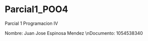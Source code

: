 # Parcial1_POO4

Parcial 1 Programacion IV

Nombre: Juan Jose Espinosa Mendez
\nDocumento: 1054538340
